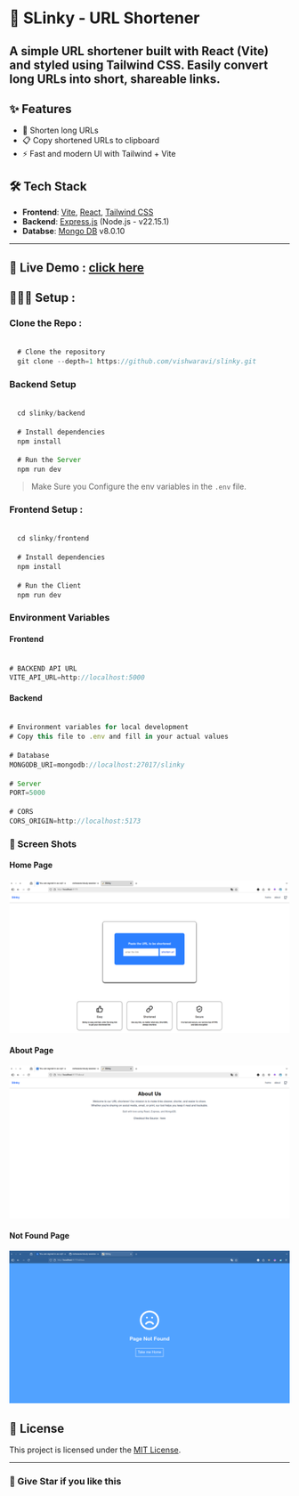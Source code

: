 # 🔗 SLinky - URL Shortener
## A simple URL shortener built with **React (Vite)** and styled using **Tailwind CSS**. Easily convert long URLs into short, shareable links.

## ✨ Features

- 🔗 Shorten long URLs
- 📋 Copy shortened URLs to clipboard
- ⚡ Fast and modern UI with Tailwind + Vite

## 🛠️ Tech Stack

- **Frontend**: [Vite](https://vitejs.dev/), [React](https://reactjs.org/), [Tailwind CSS](https://tailwindcss.com/)
- **Backend**: [Express.js](https://expressjs.com/) (Node.js - v22.15.1)
- **Databse**: [Mongo DB](https://www.mongodb.com/)  v8.0.10

---

## 🔴 Live Demo : [click here](https://slinky-frontend.vercel.app/)

## 👨🏻‍💻 Setup :

### Clone the Repo : 

```javascript

  # Clone the repository
  git clone --depth=1 https://github.com/vishwaravi/slinky.git

```

### Backend Setup

```javascript

  cd slinky/backend

  # Install dependencies
  npm install

  # Run the Server
  npm run dev

```
> Make Sure you Configure the env variables in the `.env` file.

### Frontend Setup :

```javascript

  cd slinky/frontend

  # Install dependencies
  npm install

  # Run the Client
  npm run dev

```

### Environment Variables


#### Frontend

```javascript

# BACKEND API URL
VITE_API_URL=http://localhost:5000

```

#### Backend 

```javascript

# Environment variables for local development
# Copy this file to .env and fill in your actual values

# Database
MONGODB_URI=mongodb://localhost:27017/slinky

# Server
PORT=5000

# CORS
CORS_ORIGIN=http://localhost:5173

```
### 📸  Screen Shots

#### Home Page
![home](assets/home.png)

#### About Page
![about](assets/about.png)

#### Not Found Page
![404-error](assets/404.png)


## 📄 License

This project is licensed under the [MIT License](LICENSE).

---

### 🚀 Give Star if you like this


